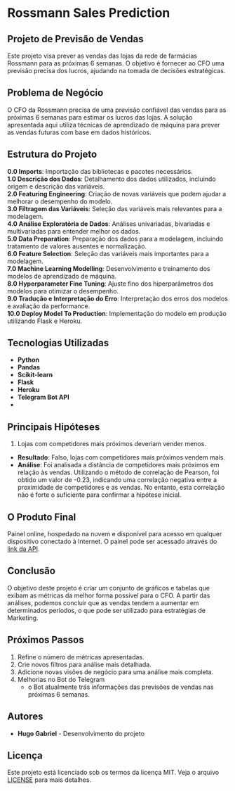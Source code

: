 # Rossmann Sales Prediction 

## Projeto de Previsão de Vendas 
Este projeto visa prever as vendas das lojas da rede de farmácias Rossmann para as próximas 6 semanas. O objetivo é fornecer ao CFO uma previsão precisa dos lucros, ajudando na tomada de decisões estratégicas. 

## Problema de Negócio 
O CFO da Rossmann precisa de uma previsão confiável das vendas para as próximas 6 semanas para estimar os lucros das lojas. A solução apresentada aqui utiliza técnicas de aprendizado de máquina para prever as vendas futuras com base em dados históricos. 

## Estrutura do Projeto  
**0.0 Imports**: Importação das bibliotecas e pacotes necessários.  
**1.0 Descrição dos Dados**: Detalhamento dos dados utilizados, incluindo origem e descrição das variáveis.  
**2.0 Featuring Engineering**: Criação de novas variáveis que podem ajudar a melhorar o desempenho do modelo.  
**3.0 Filtragem das Variáveis**: Seleção das variáveis mais relevantes para a modelagem.  
**4.0 Análise Exploratória de Dados**: Análises univariadas, bivariadas e multivariadas para entender melhor os dados.  
**5.0 Data Preparation**: Preparação dos dados para a modelagem, incluindo tratamento de valores ausentes e normalização.  
**6.0 Feature Selection**: Seleção das variáveis mais importantes para a modelagem.  
**7.0 Machine Learning Modelling**: Desenvolvimento e treinamento dos modelos de aprendizado de máquina.  
**8.0 Hyperparameter Fine Tuning**: Ajuste fino dos hiperparâmetros dos modelos para otimizar o desempenho.  
**9.0 Tradução e Interpretação do Erro**: Interpretação dos erros dos modelos e avaliação da performance.  
**10.0 Deploy Model To Production**: Implementação do modelo em produção utilizando Flask e Heroku.  

## Tecnologias Utilizadas 
- **Python**
- **Pandas**
- **Scikit-learn**
- **Flask**
- **Heroku**
- **Telegram Bot API**
- 
## Principais Hipóteses 
1. Lojas com competidores mais próximos deveriam vender menos.
  - **Resultado**: Falso, lojas com competidores mais próximos vendem mais.
  - **Análise**: Foi analisada a distância de competidores mais próximos em relação às vendas. Utilizando o método de correlação de Pearson, foi obtido um valor de -0.23, indicando uma correlação negativa entre a proximidade de competidores e as vendas. No entanto, esta correlação não é forte o suficiente para confirmar a hipótese inicial.

## O Produto Final 
Painel online, hospedado na nuvem e disponível para acesso em qualquer dispositivo conectado à Internet. O painel pode ser acessado através do [link da API](https://rossmann-model-hg-7d38cfc390fb.herokuapp.com/rossmann/predict).

## Conclusão 
O objetivo deste projeto é criar um conjunto de gráficos e tabelas que exibam as métricas da melhor forma possível para o CFO. A partir das análises, podemos concluir que as vendas tendem a aumentar em determinados períodos, o que pode ser utilizado para estratégias de Marketing.

## Próximos Passos 
1. Refine o número de métricas apresentadas.
2. Crie novos filtros para análise mais detalhada.
3. Adicione novas visões de negócio para uma análise mais completa.
4. Melhorias no Bot do Telegram
   - o Bot atualmente trás informações das previsões de vendas nas próximas 6 semanas.

## Autores 
- **Hugo Gabriel** - Desenvolvimento do projeto

## Licença 
Este projeto está licenciado sob os termos da licença MIT. Veja o arquivo [LICENSE](LICENSE) para mais detalhes.
